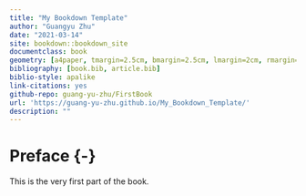 ```yaml
--- 
title: "My Bookdown Template"
author: "Guangyu Zhu"
date: "2021-03-14"
site: bookdown::bookdown_site
documentclass: book
geometry: [a4paper, tmargin=2.5cm, bmargin=2.5cm, lmargin=2cm, rmargin=2cm]
bibliography: [book.bib, article.bib]
biblio-style: apalike
link-citations: yes
github-repo: guang-yu-zhu/FirstBook
url: 'https://guang-yu-zhu.github.io/My_Bookdown_Template/'
description: ""
---
```


# Preface {-}



This is the very first part of the book.
